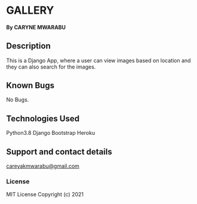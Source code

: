 # GALLERY
#### By CARYNE MWARABU
## Description
This is a Django App, where a user can view images based on location and they can also search for the images.
## Known Bugs
No Bugs.
## Technologies Used
Python3.8
Django
Bootstrap
Heroku
## Support and contact details
careyakmwarabu@gmail.com
### License
MIT License
Copyright (c) 2021
  
